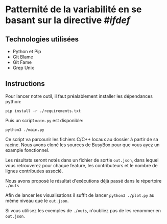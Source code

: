 # Patternité de la variabilité en se basant sur la directive _#ifdef_

## Technologies utilisées

- Python et Pip
- Git Blame
- Git Fame
- Grep Unix

## Instructions

Pour lancer notre outil, il faut préalablement installer les dépendances python:

`pip install -r ./requirements.txt`

Puis un script `main.py` est disponible:

`python3 ./main.py`

Ce script va parcourir les fichiers C/C++ locaux au dossier à partir de sa racine. Nous avons cloné les sources de BusyBox pour que vous ayez un example fonctionnel.

Les résultats seront notés dans un fichier de sortie `out.json`, dans lequel vous retrouverez pour chaque feature, les contributeurs et le nombre de lignes contribuées associé.

Nous avons proposé le résultat d'exécutions déjà passé dans le répertoire `./outs`

Afin de lancer les visualisations il suffit de lancer `python3 ./plot.py` au même niveau que le `out.json`.

Si vous utilisez les exemples de `./outs`, n'oubliez pas de les renommer en `out.json`.